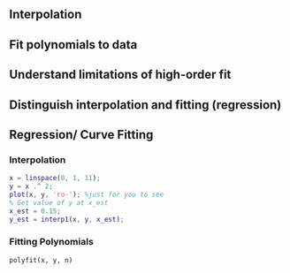 ## Interpolation

## Fit polynomials to data

## Understand limitations of high-order fit

## Distinguish interpolation and fitting (regression)




## Regression/ Curve Fitting
### Interpolation
```MATLAB
x = linspace(0, 1, 11); 
y = x .^ 2;
plot(x, y, 'ro-'); %just for you to see
% Get value of y at x_est
x_est = 0.15;
y_est = interp1(x, y, x_est);
```
### Fitting Polynomials
`polyfit(x, y, n)`
